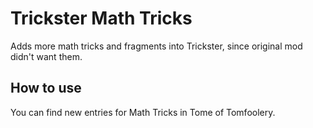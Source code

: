 # Trickster Math Tricks
Adds more math tricks and fragments into Trickster, since original mod didn't want them.

## How to use
You can find new entries for Math Tricks in Tome of Tomfoolery.
